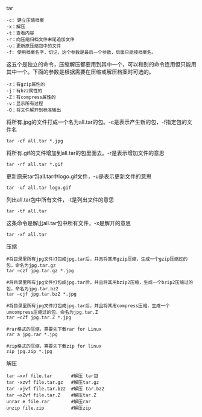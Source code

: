 tar
```
-c: 建立压缩档案
-x：解压
-t：查看内容
-r：向压缩归档文件末尾追加文件
-u：更新原压缩包中的文件
-f: 使用档案名字，切记，这个参数是最后一个参数，后面只能接档案名。
```

这五个是独立的命令，压缩解压都要用到其中一个，可以和别的命令连用但只能用其中一个。下面的参数是根据需要在压缩或解压档案时可选的。
```
-z：有gzip属性的
-j：有bz2属性的
-Z：有compress属性的
-v：显示所有过程
-O：将文件解开到标准输出
```

将所有.jpg的文件打成一个名为all.tar的包。-c是表示产生新的包，-f指定包的文件名
```shell
tar -cf all.tar *.jpg 
```
    
将所有.gif的文件增加到all.tar的包里面去。-r是表示增加文件的意思
```shell
tar -rf all.tar *.gif 
```

更新原来tar包all.tar中logo.gif文件，-u是表示更新文件的意思
```shell
tar -uf all.tar logo.gif 
```
    
列出all.tar包中所有文件，-t是列出文件的意思 
```shell
tar -tf all.tar
```

这条命令是解出all.tar包中所有文件，-x是解开的意思 
```shell
tar -xf all.tar 
```
    


压缩

```shell
#将目录里所有jpg文件打包成jpg.tar后，并且将其用gzip压缩，生成一个gzip压缩过的包，命名为jpg.tar.gz
tar –czf jpg.tar.gz *.jpg   

#将目录里所有jpg文件打包成jpg.tar后，并且将其用bzip2压缩，生成一个bzip2压缩过的包，命名为jpg.tar.bz2
tar –cjf jpg.tar.bz2 *.jpg 

#将目录里所有jpg文件打包成jpg.tar后，并且将其用compress压缩，生成一个umcompress压缩过的包，命名为jpg.tar.Z
tar –cZf jpg.tar.Z *.jpg

#rar格式的压缩，需要先下载rar for Linux
rar a jpg.rar *.jpg

#zip格式的压缩，需要先下载zip for linux
zip jpg.zip *.jpg
```

解压
```shell
tar –xvf file.tar       #解压 tar包
tar -xzvf file.tar.gz   #解压tar.gz
tar -xjvf file.tar.bz2  #解压 tar.bz2
tar –xZvf file.tar.Z    #解压tar.Z
unrar e file.rar        #解压rar
unzip file.zip          #解压zip
```

